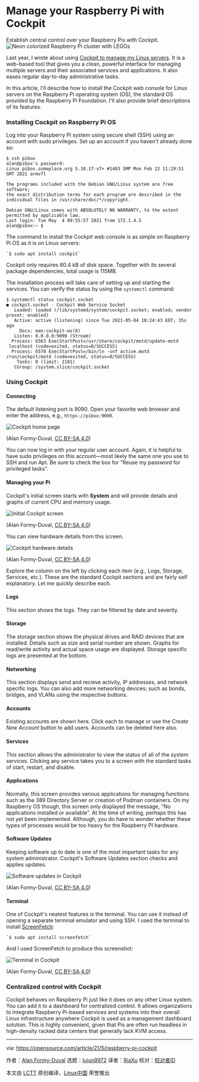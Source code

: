 [#]: subject: (Manage your Raspberry Pi with Cockpit)
[#]: via: (https://opensource.com/article/21/5/raspberry-pi-cockpit)
[#]: author: (Alan Formy-Duval https://opensource.com/users/alanfdoss)
[#]: collector: (lujun9972)
[#]: translator: (ShuyRoy)
[#]: reviewer: ( )
[#]: publisher: ( )
[#]: url: ( )

Manage your Raspberry Pi with Cockpit
======
Establish central control over your Raspberry Pis with Cockpit.
![Neon colorized Raspberry Pi cluster with LEGOs][1]

Last year, I wrote about using [Cockpit to manage my Linux servers][2]. It is a web-based tool that gives you a clean, powerful interface for managing multiple servers and their associated services and applications. It also eases regular day-to-day administrative tasks.

In this article, I'll describe how to install the Cockpit web console for Linux servers on the Raspberry Pi operating system (OS), the standard OS provided by the Raspberry Pi Foundation. I'll also provide brief descriptions of its features.

### Installing Cockpit on Raspberry Pi OS

Log into your Raspberry Pi system using secure shell (SSH) using an account with sudo privileges. Set up an account if you haven't already done so:


```
$ ssh pibox
alan@pibox's password:
Linux pibox.someplace.org 5.10.17-v7+ #1403 SMP Mon Feb 22 11:29:51 GMT 2021 armv7l

The programs included with the Debian GNU/Linux system are free software;
the exact distribution terms for each program are described in the
individual files in /usr/share/doc/*/copyright.

Debian GNU/Linux comes with ABSOLUTELY NO WARRANTY, to the extent
permitted by applicable law.
Last login: Tue May  4 09:55:57 2021 from 172.1.4.5
alan@pibox:~ $
```

The command to install the Cockpit web console is as simple on Raspberry Pi OS as it is on Linux servers:


```
`$ sudo apt install cockpit`
```

Cockpit only requires 60.4 kB of disk space. Together with its several package dependencies, total usage is 115MB.

The installation process will take care of setting up and starting the services. You can verify the status by using the `systemctl` command:


```
$ systemctl status cockpit.socket
● cockpit.socket - Cockpit Web Service Socket
   Loaded: loaded (/lib/systemd/system/cockpit.socket; enabled; vendor preset: enabled)
   Active: active (listening) since Tue 2021-05-04 10:24:43 EDT; 35s ago
     Docs: man:cockpit-ws(8)
   Listen: 0.0.0.0:9090 (Stream)
  Process: 6563 ExecStartPost=/usr/share/cockpit/motd/update-motd  localhost (code=exited, status=0/SUCCESS)
  Process: 6570 ExecStartPost=/bin/ln -snf active.motd /run/cockpit/motd (code=exited, status=0/SUCCESS)
    Tasks: 0 (limit: 2181)
   CGroup: /system.slice/cockpit.socket
```

### Using Cockpit

#### Connecting

The default listening port is 9090. Open your favorite web browser and enter the address, e.g., `https://pibox:9090`.

![Cockpit home page][3]

(Alan Formy-Duval, [CC BY-SA 4.0][4])

You can now log in with your regular user account. Again, it is helpful to have sudo privileges on this account—most likely the same one you use to SSH and run Apt. Be sure to check the box for "Reuse my password for privileged tasks".

#### Managing your Pi

Cockpit's initial screen starts with **System** and will provide details and graphs of current CPU and memory usage.

![Initial Cockpit screen][5]

(Alan Formy-Duval, [CC BY-SA 4.0][4])

You can view hardware details from this screen.

![Cockpit hardware details][6]

(Alan Formy-Duval, [CC BY-SA 4.0][4])

Explore the column on the left by clicking each item (e.g., Logs, Storage, Services, etc.). These are the standard Cockpit sections and are fairly self explanatory. Let me quickly describe each.

#### Logs

This section shows the logs. They can be filtered by date and severity.

#### Storage

The storage section shows the physical drives and RAID devices that are installed. Details such as size and serial number are shown. Graphs for read/write activity and actual space usage are displayed. Storage specific logs are presented at the bottom.

#### Networking

This section displays send and recieve activity, IP addresses, and network specific logs. You can also add more networking devices; such as bonds, bridges, and VLANs using the respective buttons.

#### Accounts

Existing accounts are shown here. Click each to manage or use the _Create New Account_ button to add users. Accounts can be deleted here also.

#### Services

This section allows the administrator to view the status of all of the system services. Clicking any service takes you to a screen with the standard tasks of start, restart, and disable.

#### Applications

Normally, this screen provides various applications for managing functions such as the 389 Directory Server or creation of Podman containers. On my Raspberry OS though, this screen only displayed the message, "No applications installed or available". At the time of writing, perhaps this has not yet been implemented. Although, you do have to wonder whether these types of processes would be too heavy for the Raspberry PI hardware.

#### Software Updates

Keeping software up to date is one of the most important tasks for any system administrator. Cockpit's Software Updates section checks and applies updates.

![Software updates in Cockpit][7]

(Alan Formy-Duval, [CC BY-SA 4.0][4])

#### Terminal

One of Cockpit's neatest features is the terminal. You can use it instead of opening a separate terminal emulator and using SSH. I used the terminal to install [ScreenFetch][8]:


```
`$ sudo apt install screenfetch`
```

And I used ScreenFetch to produce this screenshot:

![Terminal in Cockpit][9]

(Alan Formy-Duval, [CC BY-SA 4.0][4])

### Centralized control with Cockpit

Cockpit behaves on Raspberry Pi just like it does on any other Linux system. You can add it to a dashboard for centralized control. It allows organizations to integrate Raspberry Pi-based services and systems into their overall Linux infrastructure anywhere Cockpit is used as a management dashboard solution. This is highly convenient, given that Pis are often run headless in high-density racked data centers that generally lack KVM access.

--------------------------------------------------------------------------------

via: https://opensource.com/article/21/5/raspberry-pi-cockpit

作者：[Alan Formy-Duval][a]
选题：[lujun9972][b]
译者：[RiaXu](https://github.com/ShuyRoy)
校对：[校对者ID](https://github.com/校对者ID)

本文由 [LCTT](https://github.com/LCTT/TranslateProject) 原创编译，[Linux中国](https://linux.cn/) 荣誉推出

[a]: https://opensource.com/users/alanfdoss
[b]: https://github.com/lujun9972
[1]: https://opensource.com/sites/default/files/styles/image-full-size/public/lead-images/raspberrypi_kuberenetes_cluster_lead2_0.jpeg?itok=kx0Zc0NK (Neon colorized Raspberry Pi cluster with LEGOs)
[2]: https://opensource.com/article/20/11/cockpit-server-management
[3]: https://opensource.com/sites/default/files/uploads/cockpit_homepage.png (Cockpit home page)
[4]: https://creativecommons.org/licenses/by-sa/4.0/
[5]: https://opensource.com/sites/default/files/uploads/cockpit_initialscreen.png (Initial Cockpit screen)
[6]: https://opensource.com/sites/default/files/uploads/hardware_details.png (Cockpit hardware details)
[7]: https://opensource.com/sites/default/files/uploads/software_updates.png (Software updates in Cockpit)
[8]: https://opensource.com/article/20/1/screenfetch-neofetch
[9]: https://opensource.com/sites/default/files/uploads/pi_cockpit_terminal.png (Terminal in Cockpit)
